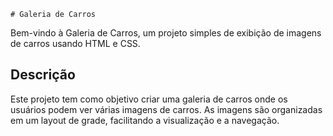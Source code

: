     # Galeria de Carros

Bem-vindo à Galeria de Carros, um projeto simples de exibição de imagens de carros usando HTML e CSS.

## Descrição

Este projeto tem como objetivo criar uma galeria de carros onde os usuários podem ver várias imagens de carros. As imagens são organizadas em um layout de grade, facilitando a visualização e a navegação.

